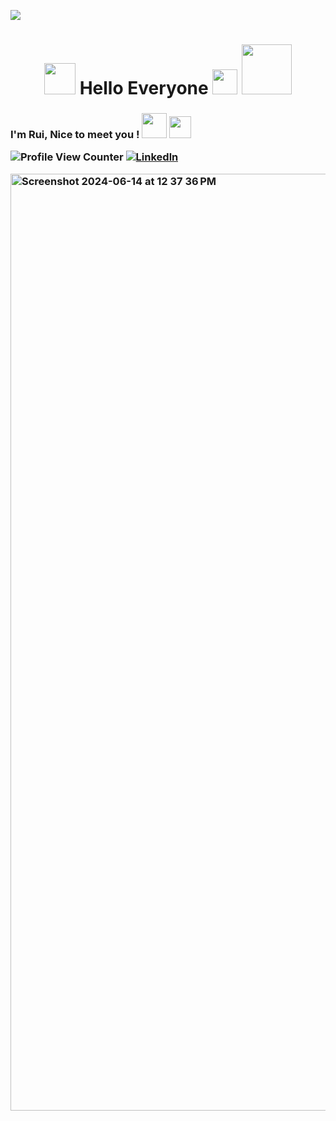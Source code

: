 ![](https://github.com/halfrost/halfrost/blob/master/icons/header_1.png)
<h1 align ='center'> <img src="https://media0.giphy.com/media/v1.Y2lkPTc5MGI3NjExYjVrdm1zeHk1eTVhdnRtdHR3d3E5MnNmeDFrOGR3dTRwa2xhYmV3ayZlcD12MV9pbnRlcm5hbF9naWZfYnlfaWQmY3Q9cw/idM1MtteD0rxFnRfxC/giphy.webp" width="50"> Hello Everyone 
  <img src="https://media4.giphy.com/media/v1.Y2lkPTc5MGI3NjExZHNwNnFuYXZ3bDB2enVyMmRyM2FoYjd4a21pdDVyb3A1MDY4azlibSZlcD12MV9pbnRlcm5hbF9naWZfYnlfaWQmY3Q9cw/E1ge2zo2NuUbJYZx6h/giphy.webp" width="40"> 
  <img src="https://s1.aigei.com/prevfiles/c42d2dc4530c430499260d37bb26c17a.gif?e=1735488000&token=P7S2Xpzfz11vAkASLTkfHN7Fw-oOZBecqeJaxypL:a4D13dVDQrE6i3YwdKYBTfKT4bM=" width="80">




<h3 align ='left' > I'm Rui, Nice to meet you !  <img src="https://media.giphy.com/media/WUlplcMpOCEmTGBtBW/giphy.gif" width="40">     
 <img src="https://media2.giphy.com/media/v1.Y2lkPTc5MGI3NjExMHNmZHpzcjA4YXE2NjVxbWYwNXpwZ2Q5ZjVhbXMwaTdmdmE4cmRqNSZlcD12MV9pbnRlcm5hbF9naWZfYnlfaWQmY3Q9cw/zAOVfCdghJs3ZTSEjs/giphy.webp" width="35"> 




![Profile View Counter](https://komarev.com/ghpvc/?username=loverui129)
[![Linkedln](https://img.shields.io/badge/LinkedIn-0077B5?style=flat-square&logo=linkedin&logoColor=white)](https://www.linkedin.com/in/rui-zhang-962522126/)


<img width="1499" alt="Screenshot 2024-06-14 at 12 37 36 PM" src="https://github.com/loverui129/loverui129/assets/167585985/e8d09fe1-ce5c-4769-b398-d7031de1086f">
